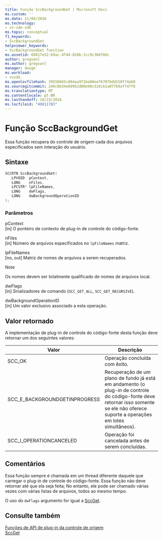 ```yaml
---
title: Função SccBackgroundGet | Microsoft Docs
ms.custom: ''
ms.date: 11/04/2016
ms.technology:
- vs-ide-sdk
ms.topic: conceptual
f1_keywords:
- SccBackgroundGet
helpviewer_keywords:
- SccBackgroundGet function
ms.assetid: 69817e52-b9ac-4f4d-820b-2cc9c384f0dc
author: gregvanl
ms.author: gregvanl
manager: douge
ms.workload:
- vssdk
ms.openlocfilehash: 39550665c804aa971ba88ee76707bdd150f74ab0
ms.sourcegitcommit: 240c8b34e80952d00e90c52dcb1a077b9aff47f6
ms.translationtype: MT
ms.contentlocale: pt-BR
ms.lasthandoff: 10/23/2018
ms.locfileid: "49811783"
---
```

# <a name="sccbackgroundget-function"></a>Função SccBackgroundGet
Essa função recupera do controle de origem cada dos arquivos especificados sem interação do usuário.  
  
## <a name="syntax"></a>Sintaxe  
  
```cpp  
SCCRTN SccBackgroundGet(  
   LPVOID  pContext,  
   LONG    nFiles,  
   LPCSTR* lpFileNames,  
   LONG    dwFlags,  
   LONG    dwBackgroundOperationID  
);  
```  
  
### <a name="parameters"></a>Parâmetros  
 pContext  
 [in] O ponteiro de contexto de plug-in de controle do código-fonte.  
  
 nFiles  
 [in] Número de arquivos especificados no `lpFileNames` matriz.  
  
 lpFileNames  
 [no, out] Matriz de nomes de arquivos a serem recuperados.  
  
> [!NOTE]
>  Os nomes devem ser totalmente qualificado de nomes de arquivos local.  
  
 dwFlags  
 [in] Sinalizadores de comando (`SCC_GET_ALL`, `SCC_GET_RECURSIVE`).  
  
 dwBackgroundOperationID  
 [in] Um valor exclusivo associado a esta operação.  
  
## <a name="return-value"></a>Valor retornado  
 A implementação de plug-in de controle do código-fonte desta função deve retornar um dos seguintes valores:  
  
|Valor|Descrição|  
|-----------|-----------------|  
|SCC_OK|Operação concluída com êxito.|  
|SCC_E_BACKGROUNDGETINPROGRESS|Recuperação de um plano de fundo já está em andamento (o plug-in de controle do código-fonte deve retornar isso somente se ele não oferece suporte a operações em lotes simultâneos).|  
|SCC_I_OPERATIONCANCELED|Operação foi cancelada antes de serem concluídas.|  
  
## <a name="remarks"></a>Comentários  
 Essa função sempre é chamada em um thread diferente daquele que carregar o plug-in de controle do código-fonte. Essa função não deve retornar até que ela seja feita; No entanto, ele pode ser chamado várias vezes com várias listas de arquivos, todos ao mesmo tempo.  
  
 O uso do `dwFlags` argumento for igual a [SccGet](../extensibility/sccget-function.md).  
  
## <a name="see-also"></a>Consulte também  
 [Funções de API de plug-in da controle de origem](../extensibility/source-control-plug-in-api-functions.md)   
 [SccGet](../extensibility/sccget-function.md)